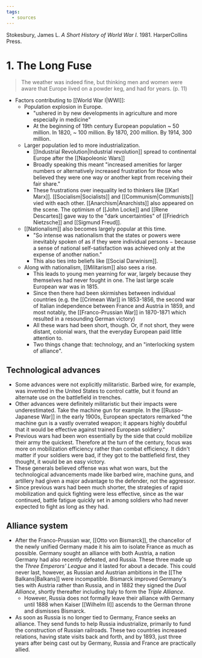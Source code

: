 ```yaml
---
tags:
  - sources
---
```

Stokesbury, James L. *A Short History of World War I*. 1981. HarperCollins Press.
# 1. The Long Fuse
> The weather was indeed fine, but thinking men and women were aware that Europe lived on a powder keg, and had for years. (p. 11)
- Factors contributing to [[World War I|WWI]]:
	- Population explosion in Europe.
		- "ushered in by new developments in agriculture and more especially in medicine"
		- At the beginning of 19th century European population ~ 50 million. In 1820, ~ 100 million. By 1870, 200 million. By 1914, 300 million.
	- Larger population led to more industrialization.
		- [[Industrial Revolution|Industrial revolution]] spread to continental Europe after the [[Napoleonic Wars]]
		- Broadly speaking this meant "increased amenities for larger numbers or alternatively increased frustration for those who believed they were one way or another kept from receiving their fair share."
		- These frustrations over inequality led to thinkers like [[Karl Marx]]. [[Socialism|Socialists]] and [[Communism|Communists]] vied with each other. [[Anarchism|Anarchists]] also appeared on the scene. The optimism of [[John Locke]] and [[Rene Descartes]] gave way to the "dark uncertainties" of [[Friedrich Nietzsche]] and [[Sigmund Freud]].
	- [[Nationalism]] also becomes largely popular at this time.
		- "So intense was nationalism that the states or powers were inevitably spoken of as if they were individual persons$~-~$because a sense of national self-satisfaction was achieved only at the expense of another nation."
		- This also ties into beliefs like [[Social Darwinism]]. 
	- Along with nationalism, [[Militarism]] also sees a rise.
		- This leads to young men yearning for war, largely because they themselves had never fought in one. The last large scale European war was in 1815. 
		- Since then there had been skirmishes between individual countries (e.g. the [[Crimean War]] in 1853-1856, the second war of Italian independence between France and Austria in 1859, and most notably, the [[Franco-Prussian War]] in 1870-1871 which resulted in a resounding German victory)
		- All these wars had been short, though. Or, if not short, they were distant, colonial wars, that the everyday European paid little attention to.
		- Two things change that: technology, and an "interlocking system of alliance".
## Technological advances
- Some advances were not explicitly militaristic. Barbed wire, for example, was invented in the United States to control cattle, but it found an alternate use on the battlefield in trenches.
- Other advances were definitely militaristic but their impacts were underestimated. Take the machine gun for example. In the [[Russo-Japanese War]] in the early 1900s, European spectators remarked "the machine gun is a vastly overrated weapon; it appears highly doubtful that it would be effective against trained European soldiery." 
- Previous wars had been won essentially by the side that could mobilize their army the quickest. Therefore at the turn of the century, focus was more on mobilization efficiency rather than combat efficiency. It didn't matter if your soldiers were bad, if they got to the battlefield first, they thought, it would be an easy victory.
- These generals believed offense was what won wars, but the technological advancements made like barbed wire, machine guns, and artillery had given a major advantage to the defender, not the aggressor. 
- Since previous wars had been much shorter, the strategies of rapid mobilization and quick fighting were less effective, since as the war continued, battle fatigue quickly set in among soldiers who had never expected to fight as long as they had.
## Alliance system
- After the Franco-Prussian war, [[Otto von Bismarck]], the chancellor of the newly unified Germany made it his aim to isolate France as much as possible. Germany sought an alliance with both Austria, a nation Germany had also recently defeated, and Russia. These three made up the *Three Emperors' League* and it lasted for about a decade. This could never last, however, as Russian and Austrian ambitions in the [[The Balkans|Balkans]] were incompatible. Bismarck improved Germany's ties with Austria rather than Russia, and in 1882 they signed the *Dual Alliance*, shortly thereafter including Italy to form the *Triple Alliance*.
	- However, Russia does not formally leave their alliance with Germany until 1888 when Kaiser [[Wilhelm II]] ascends to the German throne and dismisses Bismarck.
- As soon as Russia is no longer tied to Germany, France seeks an alliance. They send funds to help Russia industrialize, primarily to fund the construction of Russian railroads. These two countries increased relations, having state visits back and forth, and by 1893, just three years after being cast out by Germany, Russia and France are practically allied.